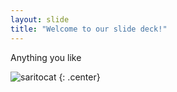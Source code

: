 ```yaml
---
layout: slide
title: "Welcome to our slide deck!"
---
```


Anything you like

![saritocat](https://octodex.github.com/images/saritocat.png)
{: .center}
